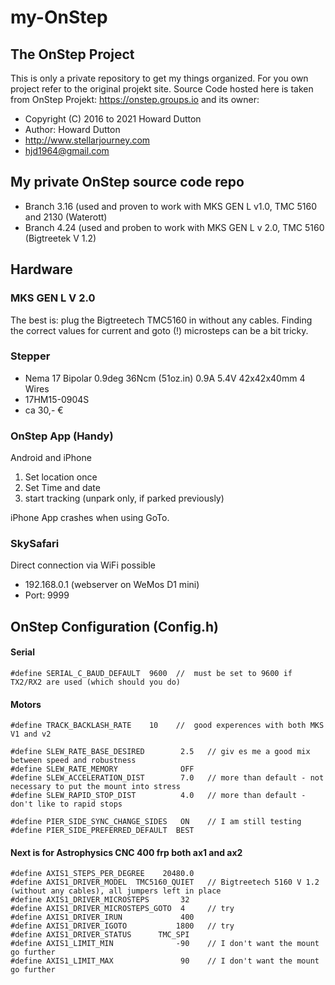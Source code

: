 # my-OnStep
## The OnStep Project

This is only a private repository to get my things organized. For you own project refer to the original projekt site. Source Code hosted here is taken from OnStep Projekt: https://onstep.groups.io and its owner:
 
 * Copyright (C) 2016 to 2021 Howard Dutton
 * Author: Howard Dutton
 * http://www.stellarjourney.com
 * hjd1964@gmail.com


## My private OnStep source code repo

* Branch 3.16 (used and proven to work with MKS GEN L v1.0, TMC 5160 and 2130 (Waterott)
* Branch 4.24 (used and proben to work with MKS GEN L v 2.0, TMC 5160 (Bigtreetek V 1.2)

## Hardware
### MKS GEN L V 2.0
The best is: plug the Bigtreetech TMC5160 in without any cables. Finding the correct values for current and goto (!) microsteps can be a bit tricky.

### Stepper
* Nema 17 Bipolar 0.9deg 36Ncm (51oz.in) 0.9A 5.4V 42x42x40mm 4 Wires 
* 17HM15-0904S
* ca 30,- €

### OnStep App (Handy)

Android and iPhone
1. Set location once
2. Set Time and date
3. start tracking (unpark only, if parked previously)

iPhone App crashes when using GoTo.

### SkySafari

Direct connection via WiFi possible
* 192.168.0.1 (webserver on WeMos D1 mini)
* Port: 9999

## OnStep Configuration (Config.h)
#### Serial 
    #define SERIAL_C_BAUD_DEFAULT  9600  //  must be set to 9600 if TX2/RX2 are used (which should you do)


#### Motors
    #define TRACK_BACKLASH_RATE    10    //  good experences with both MKS V1 and v2

    #define SLEW_RATE_BASE_DESIRED        2.5   // giv es me a good mix between speed and robustness
    #define SLEW_RATE_MEMORY              OFF
    #define SLEW_ACCELERATION_DIST        7.0   // more than default - not necessary to put the mount into stress
    #define SLEW_RAPID_STOP_DIST          4.0   // more than default - don't like to rapid stops
    
    #define PIER_SIDE_SYNC_CHANGE_SIDES   ON    // I am still testing
    #define PIER_SIDE_PREFERRED_DEFAULT  BEST

#### Next is for Astrophysics CNC 400 frp both ax1 and ax2
    #define AXIS1_STEPS_PER_DEGREE    20480.0
    #define AXIS1_DRIVER_MODEL  TMC5160_QUIET   // Bigtreetech 5160 V 1.2 (without any cables), all jumpers left in place
    #define AXIS1_DRIVER_MICROSTEPS       32
    #define AXIS1_DRIVER_MICROSTEPS_GOTO  4     // try
    #define AXIS1_DRIVER_IRUN             400
    #define AXIS1_DRIVER_IGOTO           1800   // try
    #define AXIS1_DRIVER_STATUS      TMC_SPI
    #define AXIS1_LIMIT_MIN              -90    // I don't want the mount go further
    #define AXIS1_LIMIT_MAX               90    // I don't want the mount go further









